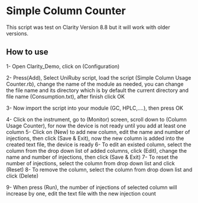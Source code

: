# Simple Column Counter
This script was test on Clarity Version 8.8 but it will work with older versions.

## How to use
1-	Open Clarity_Demo, click on (Configuration)
 
2-	Press(Add), Select UniRuby script, load the script (Simple Column Usage Counter.rb), change the name of the module as needed, you can change the file name and its directory which is by default the current directory and file name (Consumption.txt), after finish click OK
 
3-	Now import the script into your module (GC, HPLC,….), then press OK

4-	Click on the instrument, go to (Monitor) screen, scroll down to (Column Usage Counter), for now the device is not ready until you add at least one column
5-	Click on (New) to add new column, edit the name and number of injections, then click (Save & Exit), now the new column is added into the created text file, the device is ready
6-	To edit an existed column, select the column from the drop down list of added columns, click (Edit), change the name and number of injections, then click (Save & Exit)
7-	To reset the number of injections, select the column from drop down list and click (Reset)
8-	To remove the column, select the column from drop down list and click (Delete)
 
9-	When press (Run), the number of injections of selected column will increase by one, edit the text file with the new injection count
